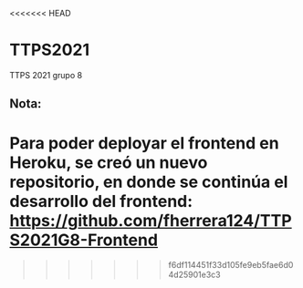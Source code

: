 <<<<<<< HEAD
# TTPS2021
TTPS 2021 grupo 8

## Nota:
Para poder deployar el frontend en Heroku, se creó un nuevo repositorio, en donde se continúa el desarrollo del frontend: https://github.com/fherrera124/TTPS2021G8-Frontend
=======

>>>>>>> f6df114451f33d105fe9eb5fae6d04d25901e3c3
